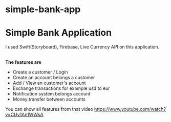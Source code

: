 # simple-bank-app
<h1>Simple Bank Application</h1>
<p>I used Swift(Storyboard), Firebase, Live Currency API on this application.</p>
<br>
<b>The features are</b>
<ul>
<li>Create a customer / Login</li>
<li>Create an account belongs a customer</li>
<li>Add / View an customer's account</li>
<li>Exchange transactions for example usd to eur</li>
<li>Notification system belongs account</li>
<li>Money transfer between accounts</li>
</ul>

You can show all features from that video https://www.youtube.com/watch?v=CUv1An1WWsA
